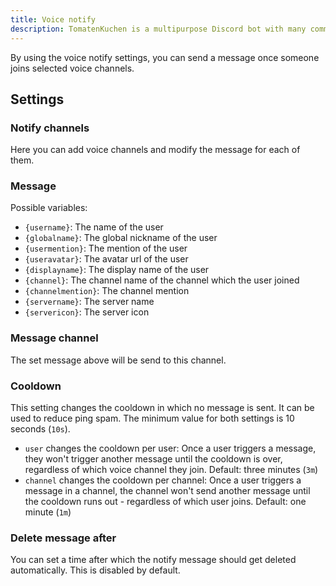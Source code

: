 ```yaml
---
title: Voice notify
description: TomatenKuchen is a multipurpose Discord bot with many common and innovative features for your server. Explains on how to set up voice notify messages.
---
```


By using the voice notify settings, you can send a message once someone joins selected voice channels.

## Settings

### Notify channels
Here you can add voice channels and modify the message for each of them.

### Message

Possible variables:
- `{username}`: The name of the user
- `{globalname}`: The global nickname of the user
- `{usermention}`: The mention of the user
- `{useravatar}`: The avatar url of the user
- `{displayname}`: The display name of the user
- `{channel}`: The channel name of the channel which the user joined
- `{channelmention}`: The channel mention
- `{servername}`: The server name
- `{servericon}`: The server icon

### Message channel
The set message above will be send to this channel.

### Cooldown
This setting changes the cooldown in which no message is sent. It can be used to reduce ping spam. The minimum value for both settings is 10 seconds (`10s`).

- `user` changes the cooldown per user: Once a user triggers a message, they won't trigger another message until the cooldown is over, regardless of which voice channel they join. Default: three minutes (`3m`)
- `channel` changes the cooldown per channel: Once a user triggers a message in a channel, the channel won't send another message until the cooldown runs out - regardless of which user joins. Default: one minute (`1m`)

### Delete message after
You can set a time after which the notify message should get deleted automatically. This is disabled by default.
